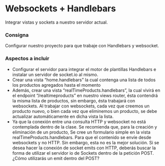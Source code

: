 # Websockets + Handlebars

Integrar vistas y sockets a nuestro servidor actual.

### Consigna

Configurar nuestro proyecto para que trabaje con Handlebars y websocket.

### Aspectos a incluir

- Configurar el servidor para integrar el motor de plantillas Handlebars e instalar un servidor de socket.io al mismo.
- Crear una vista “home.handlebars” la cual contenga una lista de todos los productos agregados hasta el momento
- Además, crear una vista “realTimeProducts.handlebars”, la cual vivirá en el endpoint “/realtimeproducts” en nuestro views router, ésta contendrá la misma lista de productos, sin embargo, ésta trabajará con websockets.
Al trabajar con websockets, cada vez que creemos un producto nuevo, o bien cada vez que eliminemos un producto, se debe actualizar automáticamente en dicha vista la lista.
- Ya que la conexión entre una consulta HTTP y websocket no está contemplada dentro de la clase. Se recomienda que, para la creación y eliminación de un producto, Se cree un formulario simple en la vista  realTimeProducts.handlebars. Para que el contenido se envíe desde websockets y no HTTP. Sin embargo, esta no es la mejor solución. Si se desea hacer la conexión de socket emits con HTTP, deberás buscar la forma de utilizar el servidor io de Sockets dentro de la petición POST. ¿Cómo utilizarás un emit dentro del POST?
